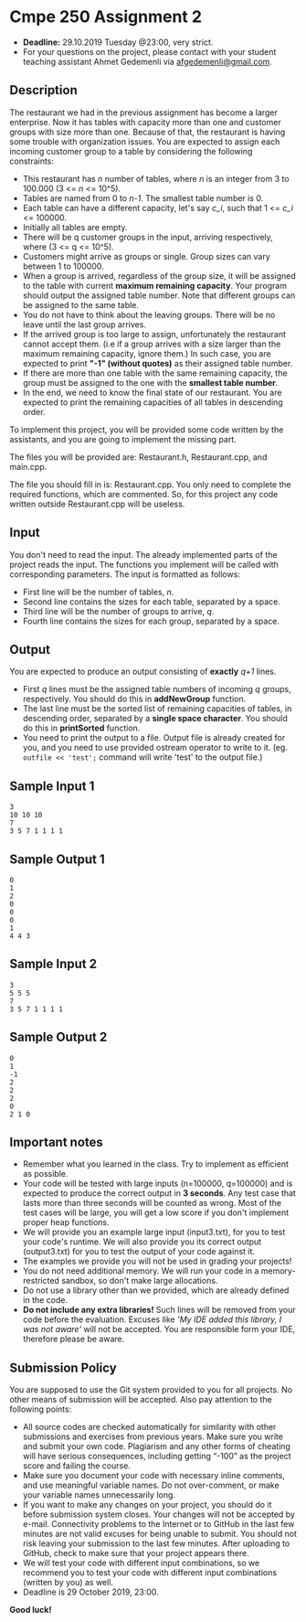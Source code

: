 # Cmpe 250 Assignment 2

* **Deadline:** 29.10.2019 Tuesday @23:00, very strict.
* For your questions on the project,
please contact with your student teaching assistant
Ahmet Gedemenli via [afgedemenli@gmail.com](mailto:afgedemenli@gmail.com).

## Description
The restaurant we had in the previous assignment has become a larger enterprise. Now it has tables with capacity more than one and customer groups with size more than one. Because of that, the restaurant is having some trouble with organization issues. You are expected to assign each incoming customer group to a table by considering the following constraints:

* This restaurant has *n* number of tables, where *n* is an integer from 3 to 100.000 (3 <= *n* <= 10^5).
* Tables are named from 0 to *n-1*. The smallest table number is 0.
* Each table can have a different capacity, let's say *c_i*, such that 1 <= *c_i* <= 100000.
* Initially all tables are empty.
* There will be q customer groups in the input, arriving respectively, where (3 <= q <= 10^5).
* Customers might arrive as groups or single. Group sizes can vary between 1 to 100000.
* When a group is arrived, regardless of the group size, it will be assigned to the table with current **maximum remaining capacity**. Your program should output the assigned table number. Note that different groups can be assigned to the same table.
* You do not have to think about the leaving groups. There will be no leave until the last group arrives.
* If the arrived group is too large to assign, unfortunately the restaurant cannot accept them. (i.e if a group arrives with a size larger than the maximum remaining capacity, ignore them.) In such case, you are expected to print **"-1" (without quotes)** as their assigned table number.
* If there are more than one table with the same remaining capacity, the group must be assigned to the one with the **smallest table number**.
* In the end, we need to know the final state of our restaurant. You are expected to print the remaining capacities of all tables in descending order.

To implement this project, you will be provided some code written by the assistants, and you are going to implement the missing part. 

The files you will be provided are: Restaurant.h, Restaurant.cpp, and main.cpp.

The file you should fill in is: Restaurant.cpp. You only need to complete the required functions, which are commented. So, for this project any code written outside Restaurant.cpp will be useless.


## Input
You don't need to read the input. The already implemented parts of the project reads the input. The functions you implement will be called with corresponding parameters.
The input is formatted as follows:

- First line will be the number of tables, *n*.
- Second line contains the sizes for each table, separated by a space.
- Third line will be the number of groups to arrive, *q*.
- Fourth line contains the sizes for each group, separated by a space.

## Output
You are expected to produce an output consisting of **exactly** *q+1* lines.

* First *q* lines must be the assigned table numbers of incoming *q* groups, respectively. You should do this in **addNewGroup** function.
* The last line must be the sorted list of remaining capacities of tables, in descending order, separated by a **single space character**. You should do this in **printSorted** function.
* You need to print the output to a file. Output file is already created for you, and you need to use provided ostream operator to write to it. (eg. `outfile << 'test';` command will write 'test' to the output file.) 

## Sample Input 1

```
3
10 10 10
7
3 5 7 1 1 1 1
```

## Sample Output 1

```
0
1
2
0
0
0
1
4 4 3
```

## Sample Input 2

```
3
5 5 5
7
3 5 7 1 1 1 1
```

## Sample Output 2

```
0
1
-1
2
2
2
0
2 1 0
```

## Important notes
* Remember what you learned in the class. Try to implement as efficient as possible. 
* Your code will be tested with large inputs (n=100000, q=100000) and is expected to produce the correct output in **3 seconds**. Any test case that lasts more than three seconds will be counted as wrong. Most of the test cases will be large, you will get a low score if you don't implement proper heap functions.
* We will provide you an example large input (input3.txt), for you to test your code's runtime. We will also provide you its correct output (output3.txt) for you to test the output of your code against it.
* The examples we provide you will not be used in grading your projects!
* You do not need additional memory. We will run your code in a memory-restricted sandbox, so don't make large allocations.
* Do not use a library other than we provided, which are already defined in the code.
* **Do not include any extra libraries!** Such lines will be removed from your code before the evaluation. Excuses like *'My IDE added this library, I was not aware'* will not be accepted. You are responsible form your IDE, therefore please be aware.

## Submission Policy
You are supposed to use the Git system provided to you for all projects. No other means of submission will be accepted. Also pay attention to the following points:

* All source codes are checked automatically for similarity with other submissions and exercises from previous years. Make sure you write and submit your own code. Plagiarism and any other forms of cheating will have serious consequences, including getting “-100” as the project score and failing the course.
* Make sure you document your code with necessary inline comments, and use meaningful variable names. Do not over-comment, or make your variable names unnecessarily long.
* If you want to make any changes on your project, you should do it before submission system closes. Your changes will not be accepted by e-mail. Connectivity problems to the Internet or to GitHub in the last few minutes are not valid excuses for being unable to submit. You should not risk leaving your submission to the last few minutes. After uploading to GitHub, check to make sure that your project appears there.
* We will test your code with different input combinations, so we recommend you to test your code with different input combinations (written by you) as well.
* Deadline is 29 October 2019, 23:00. 

**Good luck!**
